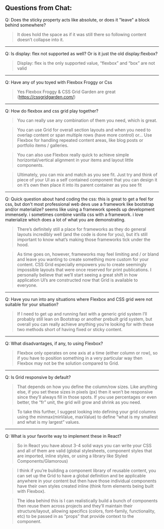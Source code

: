 ## Questions from Chat: 

Q: Does the sticky property acts like absolute, or does it "leave" a block behind somewhere?
> It does hold the space as if it was still there so following content doesn’t collapse into it.

---

Q: Is display: flex not supported as well? Or is it just the old display:flexbox?

> Display: flex is the only supported value, “flexbox” and “box” are not valid

--- 

Q: Have any of you toyed with Flexbox Froggy or Css
> Yes Flexbox Froggy & CSS Grid Garden are great (https://cssgridgarden.com/)

---

Q: How do flexbox and css grid play together?
> You can really use any combination of them you need, which is great.

>You can use Grid for overall section layouts and when you need to overlap content or span multiple rows (have more control) or… Use Flexbox for handling repeated content areas, like blog posts or portfolio items / galleries. 

> You can also use Flexbox really quick to achieve simple horizontal/vertical alignment in your items and layout little components.

> Ultimately, you can mix and match as you see fit. Just try and think of piece of your UI as a self contained component that you can design it on it’s own then place it into its parent container as you see fit

---

Q: Quick question about hand coding the css: this is great to get a feel for css, but don't most professional web devs use a framework like bootstrap and/or materialize? seems like using a framework speeds up development immensely. i sometimes combine vanilla css with a framework. i love materialize which does a lot of what you are demonstrating.

> There’s definitely still a place for frameworks as they do general layouts incredibly well (and the code is done for you), but it’s still important to know what’s making those frameworks tick under the hood.

> As time goes on, however, frameworks may feel limiting and / or bland and leave you wanting to create something more custom for your content. CSS Grid especially empowers you to create seemingly impossible layouts that were once reserved for print publications. I personally believe that we’ll start seeing a great shift in how application UI’s are constructed now that Grid is available to everyone.

---

Q: Have you run into any situations where Flexbox and CSS grid were not suitable for your situation?

> If I need to get up and running fast with a generic grid system I’ll probably still lean on Bootstrap or another prebuilt grid system, but overall you can really achieve anything you’re looking for with these two methods short of having fixed or sticky content.

--- 

Q: What disadvantages, if any, to using Flexbox?

> Flexbox only operates on one axis at a time (either column or row), so if you have to position something in a very particular way then Flexbox may not be the solution compared to Grid. 

---
Q: Is Grid responsive by default?

> That depends on how you define the column/row sizes. Like anything else, if you set these sizes in pixels (px) then it won’t be responsive since they’ll always fill in those spots. If you use percentages or even better, the “fr” unit, the grid will grow and shrink as you need. 

> To take this further, I suggest looking into defining your grid columns using the minmax(minValue, maxValue) to define “what is my smallest and what is my largest” values.

--- 

Q: What is your favorite way to implement these in React?

> So in React you have about 3-4 solid ways you can write your CSS and all of them are valid (global stylesheets, component styles that are imported, inline styles, or using a library like Styled Components/Glamorous)

> I think if you’re building a component library of reusable content, you can set up the Grid to have a global definition and be applicable anywhere in your content but then have those individual components have their own styles created inline (think form elements being built with Flexbox).

> The idea behind this is I can realistically build a bunch of components then reuse them across projects and they’ll maintain their structure/layout, allowing specifics (colors, font-family, functionality, etc) to be passed in as “props” that provide context to the component.
